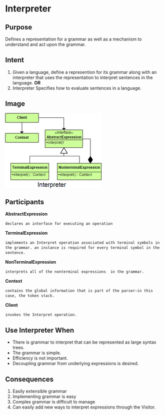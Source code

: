# Interpreter #

## Purpose ##

Defines a representation for a grammar as well as a mechanism to understand and act upon the grammar.

## Intent ##

1. Given a language, define a represention for its grammar along with an interpreter that uses the representation to interpret sentences in the language.
**OR**
2. Interpreter Specifies how to evaluate sentences in a language.

## Image ##

![alt text](./Images/Interpreter-1.md.png "Interpreter")

## Participants ##

**AbstractExpression**

	declares an interface for executing an operation
**TerminalExpression**

	implements an Interpret operation associated with terminal symbols in the grammar. an instance is required for every terminal symbol in the sentence.
**NonTerminalExpression**

	interprets all of the nonterminal expressions  in the grammar.
**Context**

	contains the global information that is part of the parser—in this case, the token stack.
**Client**

	invokes the Interpret operation.

## Use Interpreter When ##

+ There is grammar to interpret that can be represented as large syntax trees.
+ The grammar is simple.
+ Efficiency is not important.
+ Decoupling grammar from underlying expressions is desired.

## Consequences ##

1. Easily extensible grammar
1. Implementing grammar is easy
1. Complex grammar is difficult to manage
1. Can easily add new ways to interpret expressions through the Visitor.

